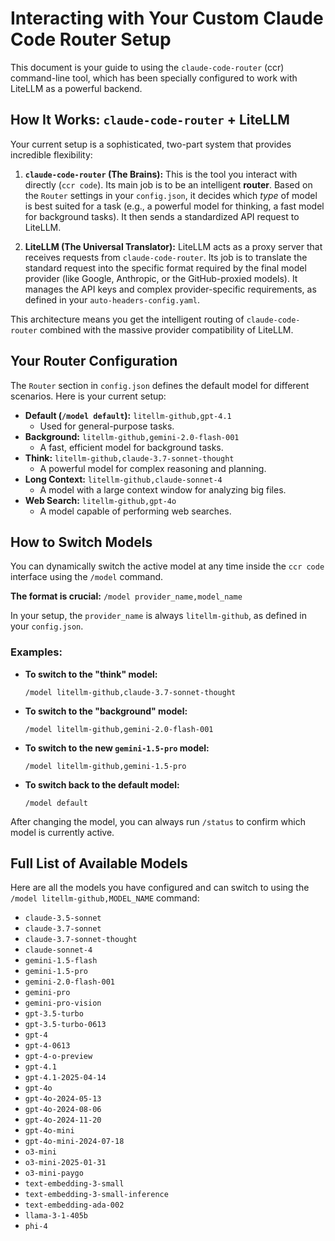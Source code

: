 # Interacting with Your Custom Claude Code Router Setup

This document is your guide to using the `claude-code-router` (ccr) command-line tool, which has been specially configured to work with LiteLLM as a powerful backend.

## How It Works: `claude-code-router` + LiteLLM

Your current setup is a sophisticated, two-part system that provides incredible flexibility:

1.  **`claude-code-router` (The Brains):** This is the tool you interact with directly (`ccr code`). Its main job is to be an intelligent **router**. Based on the `Router` settings in your `config.json`, it decides which *type* of model is best suited for a task (e.g., a powerful model for thinking, a fast model for background tasks). It then sends a standardized API request to LiteLLM.

2.  **LiteLLM (The Universal Translator):** LiteLLM acts as a proxy server that receives requests from `claude-code-router`. Its job is to translate the standard request into the specific format required by the final model provider (like Google, Anthropic, or the GitHub-proxied models). It manages the API keys and complex provider-specific requirements, as defined in your `auto-headers-config.yaml`.

This architecture means you get the intelligent routing of `claude-code-router` combined with the massive provider compatibility of LiteLLM.

## Your Router Configuration

The `Router` section in `config.json` defines the default model for different scenarios. Here is your current setup:

-   **Default (`/model default`):** `litellm-github,gpt-4.1`
    -   Used for general-purpose tasks.
-   **Background:** `litellm-github,gemini-2.0-flash-001`
    -   A fast, efficient model for background tasks.
-   **Think:** `litellm-github,claude-3.7-sonnet-thought`
    -   A powerful model for complex reasoning and planning.
-   **Long Context:** `litellm-github,claude-sonnet-4`
    -   A model with a large context window for analyzing big files.
-   **Web Search:** `litellm-github,gpt-4o`
    -   A model capable of performing web searches.

## How to Switch Models

You can dynamically switch the active model at any time inside the `ccr code` interface using the `/model` command.

**The format is crucial:** `/model provider_name,model_name`

In your setup, the `provider_name` is always `litellm-github`, as defined in your `config.json`.

### Examples:

-   **To switch to the "think" model:**
    ```
    /model litellm-github,claude-3.7-sonnet-thought
    ```

-   **To switch to the "background" model:**
    ```
    /model litellm-github,gemini-2.0-flash-001
    ```

-   **To switch to the new `gemini-1.5-pro` model:**
    ```
    /model litellm-github,gemini-1.5-pro
    ```

-   **To switch back to the default model:**
    ```
    /model default
    ```

After changing the model, you can always run `/status` to confirm which model is currently active.

## Full List of Available Models

Here are all the models you have configured and can switch to using the `/model litellm-github,MODEL_NAME` command:

-   `claude-3.5-sonnet`
-   `claude-3.7-sonnet`
-   `claude-3.7-sonnet-thought`
-   `claude-sonnet-4`
-   `gemini-1.5-flash`
-   `gemini-1.5-pro`
-   `gemini-2.0-flash-001`
-   `gemini-pro`
-   `gemini-pro-vision`
-   `gpt-3.5-turbo`
-   `gpt-3.5-turbo-0613`
-   `gpt-4`
-   `gpt-4-0613`
-   `gpt-4-o-preview`
-   `gpt-4.1`
-   `gpt-4.1-2025-04-14`
-   `gpt-4o`
-   `gpt-4o-2024-05-13`
-   `gpt-4o-2024-08-06`
-   `gpt-4o-2024-11-20`
-   `gpt-4o-mini`
-   `gpt-4o-mini-2024-07-18`
-   `o3-mini`
-   `o3-mini-2025-01-31`
-   `o3-mini-paygo`
-   `text-embedding-3-small`
-   `text-embedding-3-small-inference`
-   `text-embedding-ada-002`
-   `llama-3-1-405b`
-   `phi-4`
